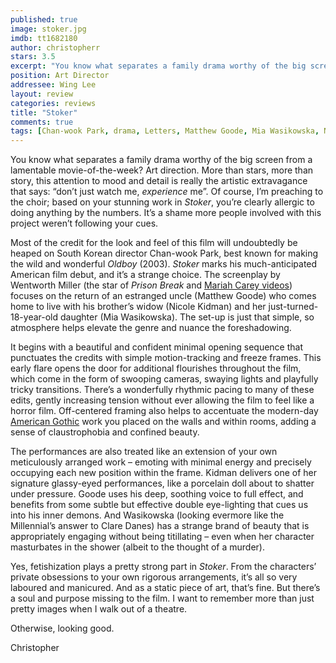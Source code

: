 ```yaml
---
published: true
image: stoker.jpg
imdb: tt1682180
author: christopherr
stars: 3.5
excerpt: "You know what separates a family drama worthy of the big screen from a lamentable movie-of-the-week?  Art direction.  More than stars, more than story, this attention to mood and detail is really the artistic extravagance that says: &ldquo;don&rsquo;t just watch me, <em>experience</em> me&rdquo;. Of course, I&rsquo;m preaching to the choir; based on your stunning work in <em>Stoker</em>, you&rsquo;re clearly allergic to doing anything by the numbers.  It&rsquo;s a shame more people involved with this project weren&rsquo;t following your cues."
position: Art Director
addressee: Wing Lee
layout: review
categories: reviews
title: "Stoker"
comments: true
tags: [Chan-wook Park, drama, Letters, Matthew Goode, Mia Wasikowska, Nicole Kidman, thriller, Wentworth Miller]
---
```

<p>You know what separates a family drama worthy of the big screen from a lamentable movie-of-the-week?  Art direction.  More than stars, more than story, this attention to mood and detail is really the artistic extravagance that says: &ldquo;don&rsquo;t just watch me, <em>experience</em> me&rdquo;. Of course, I&rsquo;m preaching to the choir; based on your stunning work in <em>Stoker</em>, you&rsquo;re clearly allergic to doing anything by the numbers.  It&rsquo;s a shame more people involved with this project weren&rsquo;t following your cues.</p>
<p>Most of the credit for the look and feel of this film will undoubtedly be heaped on South Korean director Chan-wook Park, best known for making the wild and wonderful <em>Oldboy </em>(2003).  <em>Stoker</em> marks his much-anticipated American film debut, and it&rsquo;s a strange choice. The screenplay by Wentworth Miller (the star of <em>Prison Break </em>and <a href="http://www.contactmusic.com/news/wentworth-miller-i-owe-my-success-to-mariah-carey_1044544">Mariah Carey videos</a>) focuses on the return of an estranged uncle (Matthew Goode) who comes home to live with his brother&rsquo;s widow (Nicole Kidman) and her just-turned-18-year-old daughter (Mia Wasikowska). The set-up is just that simple, so atmosphere helps elevate the genre and nuance the foreshadowing.</p>
<p>It begins with a beautiful and confident minimal opening sequence that punctuates the credits with simple motion-tracking and freeze frames. This early flare opens the door for additional flourishes throughout the film, which come in the form of swooping cameras, swaying lights and playfully tricky transitions. There&rsquo;s a wonderfully rhythmic pacing to many of these edits, gently increasing tension without ever allowing the film to feel like a horror film. Off-centered framing also helps to accentuate the modern-day <a href="http://en.wikipedia.org/wiki/American_Gothic">American Gothic</a> work you placed on the walls and within rooms, adding a sense of claustrophobia and confined beauty.</p>
<p>The performances are also treated like an extension of your own meticulously arranged work &ndash; emoting with minimal energy and precisely occupying each new position within the frame. Kidman delivers one of her signature glassy-eyed performances, like a porcelain doll about to shatter under pressure. Goode uses his deep, soothing voice to full effect, and benefits from some subtle but effective double eye-lighting that cues us into his inner demons. And Wasikowska (looking evermore like the Millennial&rsquo;s answer to Clare Danes) has a strange brand of beauty that is appropriately engaging without being titillating &ndash; even when her character masturbates in the shower (albeit to the thought of a murder).</p>
<p>Yes, fetishization plays a pretty strong part in <em>Stoker</em>. From the characters&rsquo; private obsessions to your own rigorous arrangements, it&rsquo;s all so very laboured and manicured. And as a static piece of art, that&rsquo;s fine. But there&rsquo;s a soul and purpose missing to the film. I want to remember more than just pretty images when I walk out of a theatre.</p>
<p>Otherwise, looking good.</p>
<p>Christopher</p>